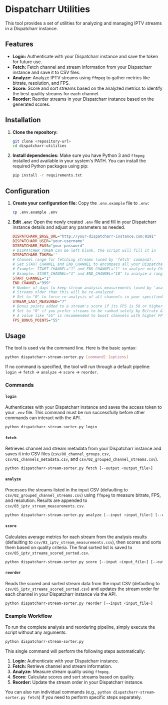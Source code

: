 # Dispatcharr Utilities

This tool provides a set of utilities for analyzing and managing IPTV streams in a Dispatcharr instance.

## Features

-   **Login:** Authenticate with your Dispatcharr instance and save the token for future use.
-   **Fetch:** Fetch channel and stream information from your Dispatcharr instance and save it to CSV files.
-   **Analyze:** Analyze IPTV streams using `ffmpeg` to gather metrics like bitrate, resolution, and FPS.
-   **Score:** Score and sort streams based on the analyzed metrics to identify the best quality streams for each channel.
-   **Reorder:** Reorder streams in your Dispatcharr instance based on the generated scores.

## Installation

1.  **Clone the repository:**
    ```bash
    git clone <repository-url>
    cd dispatcharr-utilities
    ```

2.  **Install dependencies:**
    Make sure you have Python 3 and `ffmpeg` installed and available in your system's PATH. You can install the required Python packages using pip:
    ```bash
    pip install -r requirements.txt
    ```

## Configuration

1.  **Create your configuration file:**
    Copy the `.env.example` file to `.env`:
    ```bash
    cp .env.example .env
    ```

2.  **Edit `.env`:**
    Open the newly created `.env` file and fill in your Dispatcharr instance details and adjust any parameters as needed.

    ```ini
    DISPATCHARR_BASE_URL="http://your-dispatcharr-instance.com:9191"
    DISPATCHARR_USER="your-username"
    DISPATCHARR_PASS="your-password"
    # DISPATCHER_TOKEN can be left blank, the script will fill it in
    DISPATCHARR_TOKEN=''
    # Channel range for fetching streams (used by 'fetch' command).
    # Set START_CHANNEL and END_CHANNEL to encompass all your Dispatcharr Channel numbers.
    # Example: START_CHANNEL="1" and END_CHANNEL="1" to analyze only Channel 1.
    # Example: START_CHANNEL="1" and END_CHANNEL="10" to analyze a range of channels.
    START_CHANNEL="1"
    END_CHANNEL="999"
    # Number of days to keep stream analysis measurements (used by 'analyze' command).
    # Streams older than this will be re-analyzed.
    # Set to "0" to force re-analysis of all channels in your specified range.
    STREAM_LAST_MEASURED="7"
    # Bonus points added to a stream's score if its FPS is 50 or higher (used by 'score' command).
    # Set to "0" if you prefer streams to be ranked solely by Bitrate & Resolution.
    # A value like "55" is recommended to boost channels with higher FPS, useful for sports streams.
    FPS_BONUS_POINTS="55"
    ```

## Usage

The tool is used via the command line. Here is the basic syntax:

```bash
python dispatcharr-stream-sorter.py [command] [options]
```

If no command is specified, the tool will run through a default pipeline: `login` -> `fetch` -> `analyze` -> `score` -> `reorder`.

### Commands

#### `login`

Authenticates with your Dispatcharr instance and saves the access token to your `.env` file. This command must be run successfully before other commands can interact with the API.

```bash
python dispatcharr-stream-sorter.py login
```

#### `fetch`

Retrieves channel and stream metadata from your Dispatcharr instance and saves it into CSV files (`csv/00_channel_groups.csv`, `csv/01_channels_metadata.csv`, and `csv/02_grouped_channel_streams.csv`).

```bash
python dispatcharr-stream-sorter.py fetch [--output <output_file>]
```

#### `analyze`

Processes the streams listed in the input CSV (defaulting to `csv/02_grouped_channel_streams.csv`) using `ffmpeg` to measure bitrate, FPS, and resolution. Results are appended to `csv/03_iptv_stream_measurements.csv`.

```bash
python dispatcharr-stream-sorter.py analyze [--input <input_file>] [--output <output_file>] [--fails_output <fails_file>] [--duration <seconds>] [--timeout <seconds>] [--workers <number>]
```

#### `score`

Calculates average metrics for each stream from the analysis results (defaulting to `csv/03_iptv_stream_measurements.csv`), then scores and sorts them based on quality criteria. The final sorted list is saved to `csv/05_iptv_streams_scored_sorted.csv`.

```bash
python dispatcharr-stream-sorter.py score [--input <input_file>] [--output <output_file>]
```

#### `reorder`

Reads the scored and sorted stream data from the input CSV (defaulting to `csv/05_iptv_streams_scored_sorted.csv`) and updates the stream order for each channel in your Dispatcharr instance via the API.

```bash
python dispatcharr-stream-sorter.py reorder [--input <input_file>]
```

### Example Workflow

To run the complete analysis and reordering pipeline, simply execute the script without any arguments:

```bash
python dispatcharr-stream-sorter.py
```

This single command will perform the following steps automatically:

1.  **Login:** Authenticate with your Dispatcharr instance.
2.  **Fetch:** Retrieve channel and stream information.
3.  **Analyze:** Measure stream quality using `ffmpeg`.
4.  **Score:** Calculate scores and sort streams based on quality.
5.  **Reorder:** Update the stream order in your Dispatcharr instance.

You can also run individual commands (e.g., `python dispatcharr-stream-sorter.py fetch`) if you need to perform specific steps separately.
